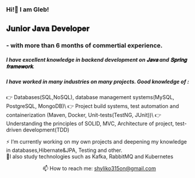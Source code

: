 ### Hi!👋 I am Gleb!
<h2 align="left">𝐉𝐮𝐧𝐢𝐨𝐫 𝐉𝐚𝐯𝐚 𝐃𝐞𝐯𝐞𝐥𝐨𝐩𝐞𝐫</h2>
<h3 align="left">- with more than 6 months of commertial experience.</h3>
<h5 align="left">I have excellent knowledge in backend development on 𝐉𝐚𝐯𝐚 and 𝐒𝐩𝐫𝐢𝐧𝐠 𝐟𝐫𝐚𝐦𝐞𝐰𝐨𝐫𝐤.</h5>
<h5 align="left">I have worked in many industries on many projects. Good knowledge of :</h5>
👉 Databases(SQL,NoSQL), database management systems(MySQL, PostgreSQL, MongoDB)\
👉 Project build systems, test automation and containerization (Maven, Docker, Unit-tests(TestNG, JUnit))\
👉 Understanding the principles of SOLID, MVC, Architecture of project, test-driven development(TDD)

⚡ I’m currently working on my own projects and deepening my knowledge in databases,Hibernate&JPA, Testing and other.\
👐I also study technologies such as Kafka, RabbitMQ and Kubernetes

<p align='center'>
   📫 How to reach me: <a href='mailto:shyliko315on@gmail.com'>shyliko315on@gmail.com</a>
</p>
